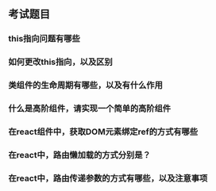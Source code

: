 ## 考试题目

### this指向问题有哪些



### 如何更改this指向，以及区别



### 类组件的生命周期有哪些，以及有什么作用



### 什么是高阶组件，请实现一个简单的高阶组件



### 在react组件中，获取DOM元素绑定ref的方式有哪些



### 在react中，路由懒加载的方式分别是？



### 在react中，路由传递参数的方式有哪些，以及注意事项



